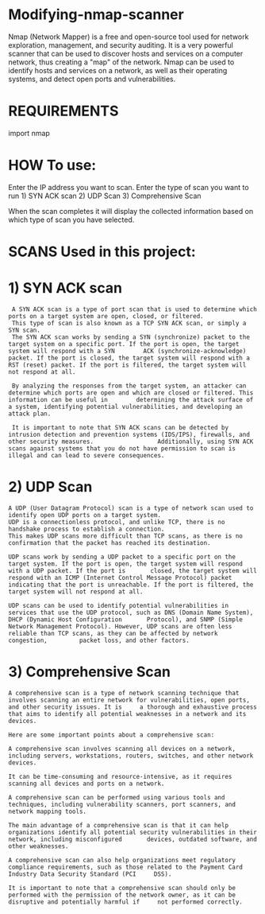 # Modifying-nmap-scanner

Nmap (Network Mapper) is a free and open-source tool used for network exploration, management, and security auditing. It is a very powerful scanner that can be used to discover hosts and services on a computer network, thus creating a "map" of the network. Nmap can be used to identify hosts and services on a network, as well as their operating systems, and detect open ports and vulnerabilities.

# REQUIREMENTS
 import nmap
 
# HOW To use:
 Enter the IP address  you want to scan.
 Enter the type of scan you want to run
     1) SYN ACK scan
     2) UDP Scan
     3) Comprehensive Scan
 
 When the scan completes it will display the collected information based on which type of scan you have selected.
 
 # SCANS Used in this project:
 
 # 1) SYN ACK scan
     A SYN ACK scan is a type of port scan that is used to determine which ports on a target system are open, closed, or filtered.
     This type of scan is also known as a TCP SYN ACK scan, or simply a SYN scan.
     The SYN ACK scan works by sending a SYN (synchronize) packet to the target system on a specific port. If the port is open, the target system will respond with a SYN        ACK (synchronize-acknowledge) packet. If the port is closed, the target system will respond with a RST (reset) packet. If the port is filtered, the target system will      not respond at all.

     By analyzing the responses from the target system, an attacker can determine which ports are open and which are closed or filtered. This information can be useful in        determining the attack surface of a system, identifying potential vulnerabilities, and developing an attack plan.

     It is important to note that SYN ACK scans can be detected by intrusion detection and prevention systems (IDS/IPS), firewalls, and other security measures.                  Additionally, using SYN ACK scans against systems that you do not have permission to scan is illegal and can lead to severe consequences.

# 2) UDP Scan
    A UDP (User Datagram Protocol) scan is a type of network scan used to identify open UDP ports on a target system.
    UDP is a connectionless protocol, and unlike TCP, there is no handshake process to establish a connection. 
    This makes UDP scans more difficult than TCP scans, as there is no confirmation that the packet has reached its destination.

    UDP scans work by sending a UDP packet to a specific port on the target system. If the port is open, the target system will respond with a UDP packet. If the port is       closed, the target system will respond with an ICMP (Internet Control Message Protocol) packet indicating that the port is unreachable. If the port is filtered, the         target system will not respond at all.

    UDP scans can be used to identify potential vulnerabilities in services that use the UDP protocol, such as DNS (Domain Name System), DHCP (Dynamic Host Configuration       Protocol), and SNMP (Simple Network Management Protocol). However, UDP scans are often less reliable than TCP scans, as they can be affected by network congestion,         packet loss, and other factors.

# 3) Comprehensive Scan
    
    A comprehensive scan is a type of network scanning technique that involves scanning an entire network for vulnerabilities, open ports, and other security issues. It is     a thorough and exhaustive process that aims to identify all potential weaknesses in a network and its devices.

    Here are some important points about a comprehensive scan:

    A comprehensive scan involves scanning all devices on a network, including servers, workstations, routers, switches, and other network devices.

    It can be time-consuming and resource-intensive, as it requires scanning all devices and ports on a network.

    A comprehensive scan can be performed using various tools and techniques, including vulnerability scanners, port scanners, and network mapping tools.

    The main advantage of a comprehensive scan is that it can help organizations identify all potential security vulnerabilities in their network, including misconfigured       devices, outdated software, and other weaknesses.

    A comprehensive scan can also help organizations meet regulatory compliance requirements, such as those related to the Payment Card Industry Data Security Standard (PCI     DSS).

    It is important to note that a comprehensive scan should only be performed with the permission of the network owner, as it can be disruptive and potentially harmful if     not performed correctly.
